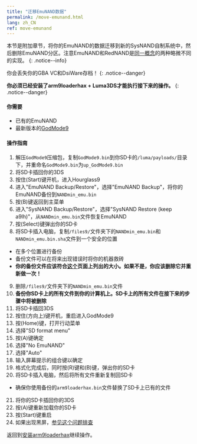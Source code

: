 ```yaml
---
title: "迁移EmuNAND数据"
permalink: /move-emunand.html
lang: zh_CN
ref: move-emunand
---
```


本节是附加章节，将你的EmuNAND的数据迁移到新的SysNAND自制系统中，然后删除EmuNAND分区。注意EmuNAND和RedNAND是[同一概念](http://3dbrew.org/wiki/NAND_Redirection)的两种略微不同的实现。
{: .notice--info}

你会丢失你的GBA VC和DsiWare存档！
{: .notice--danger}

**你必须已经安装了arm9loaderhax + Luma3DS才能执行接下来的操作。**
{: .notice--danger}

#### 你需要

* 已有的EmuNAND
* 最新版本的[GodMode9](https://github.com/d0k3/GodMode9/releases/latest)

#### 操作指南

1. 解压`GodMode9`压缩包，复制`GodMode9.bin`到你SD卡的`/luma/payloads/`目录下，并重命名`GodMode9.bin`为`up_GodMode9.bin`
2. 将SD卡插回你的3DS
3. 按住(Start)键开机，进入Hourglass9
4. 进入"EmuNAND Backup/Restore"，选择"EmuNAND Backup"，将你的EmuNAND备份到`NANDmin_emu.bin`
5. 按(B)键返回到主菜单
6. 进入"SysNAND Backup/Restore"，选择"SysNAND Restore (keep a9lh)"，从`NANDmin_emu.bin`文件恢复EmuNAND
7. 按(Select)键弹出你的SD卡
8. 将SD卡插入电脑，复制`/files9/`文件夹下的`NANDmin_emu.bin`和`NANDmin_emu.bin.sha`文件到一个安全的位置
  + 在多个位置进行备份
  + 备份文件可以在将来出现错误时将你的机器救砖
  + **你的备份文件应该符合[这个](nand-size)页面上列出的大小。如果不是，你应该删除它并重新做一次！**
9. 删除`/files9/`文件夹下的`NANDmin_emu.bin`文件
10. **备份你SD卡上的所有文件到你的计算机上。SD卡上的所有文件在接下来的步骤中将被删除**
11. 将SD卡插回3DS
12. 按住(方向上)键开机，重启进入GodMode9
13. 按(Home)键，打开行动菜单
14. 选择"SD format menu"
15. 按(A)键确定
16. 选择"No EmuNAND"
17. 选择"Auto"
18. 输入屏幕提示的组合键以确定
19. 格式化完成后，同时按(R)键和(B)键，弹出你的SD卡
20. 将SD卡插入电脑，然后将所有文件重新复制回SD卡
  + 确保你使用备份的`arm9loaderhax.bin`文件替换了SD卡上已有的文件
21. 将你的SD卡插回你的3DS
22. 按(A)键重新加载你的SD卡
23. 按(Start)键重启
24. 如果出现黑屏，[参见这个问题排查](troubleshooting#ts_sys_down)

返回到[安装arm9loaderhax](installing-arm9loaderhax)继续操作。
